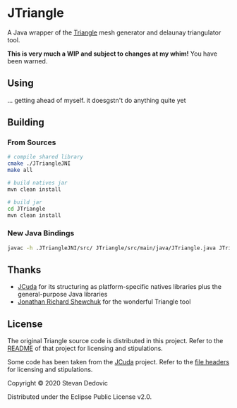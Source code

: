 # JTriangle

A Java wrapper of the [Triangle](https://www.cs.cmu.edu/~quake/triangle.html) mesh generator and delaunay triangulator tool.

**This is very much a WIP and subject to changes at my whim!**
You have been warned.

## Using
... getting ahead of myself. it doesgstn't do anything quite yet

## Building
### From Sources
```bash
# compile shared library
cmake ./JTriangleJNI
make all

# build natives jar
mvn clean install

# build jar
cd JTriangle
mvn clean install
```

### New Java Bindings
```bash
javac -h .JTriangleJNI/src/ JTriangle/src/main/java/JTriangle.java JTriangle/src/main/java/LibUtils.java
```

## Thanks
- [JCuda](https://github.com/jcuda) for its structuring as platform-specific natives libraries plus the general-purpose Java libraries
- [Jonathan Richard Shewchuk](https://people.eecs.berkeley.edu/~jrs/) for the wonderful Triangle tool

## License
The original Triangle source code is distributed in this project. Refer to the [README](JTriangleJNI/src/triangle/README) of that project for licensing and stipulations.

Some code has been taken from the [JCuda](https://github.com/jcuda) project. Refer to the [file headers](JTriangle/src/main/java/LibUtils.java) for licensing and stipulations.

Copyright © 2020 Stevan Dedovic

Distributed under the Eclipse Public License v2.0.
